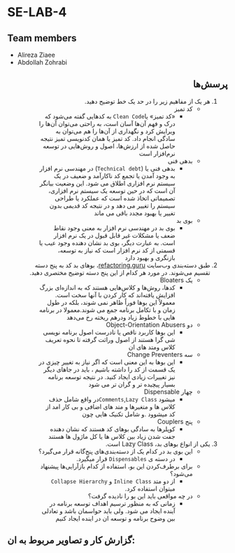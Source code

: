 # SE-LAB-4

## Team members
* Alireza Ziaee
* Abdollah Zohrabi

<div dir='rtl'>

## پرسش‌ها

1. هر یک از مفاهیم زیر را در حد یک خط توضیح دهید.
    - کد تمیز
        - «کد تمیز» یا`Clean Code` به کدهایی گفته می‌شود که درک و فهم آن‌ها آسان است، به راحتی می‌توان آن‌ها را ویرایش کرد و نگهداری از آن‌ها را هم می‌توان به سادگی انجام داد. کد تمیز یا همان کدنویسی تمیز نتیجه حاصل شده از ارزش‌ها، اصول و روش‌هایی در توسعه نرم‌افزار است 
    - بدهی فنی
        - بدهی فنی یا (`Technical debt`) در مهندسی نرم افزار به وجود آمدن یا تجمع کد ناکارآمد و ضعیف در یک سیستم نرم افزاری اطلاق می شود. این وضعیت بیانگر آن است که در حین توسعه یک سیستم نرم افزاری، تصمیماتی اتخاذ شده است که عملکرد یا طراحی سیستم را تغییر می دهد و در نتیجه کد قدیمی بدون تغییر یا بهبود مجدد باقی می ماند
    - بوی بد
        - بوی بد در مهندسی نرم افزار به معنی وجود نقاط ضعف یا مشکلات غیر قابل قبول در یک نرم افزار است. به عبارت دیگر، بوی بد نشان دهنده وجود عیب یا قسمتی از کد نرم افزار است که نیاز به توسعه، بازنگری و بهبود دارد
2. طبق دسته‌بندی وب‌سایت [refactoring.guru](https://refactoring.guru/refactoring/smells)، بوهای بد کد به پنج دسته تقسیم می‌شوند. در مورد هر کدام از این پنج دسته توضیح مختصری دهید.
    - یک Bloaters
        - کدها، روش‌ها و کلاس‌هایی هستند که به اندازه‌ای بزرگ افزایش یافته‌اند که کار کردن با آنها سخت است. معمولاً این بوها فوراً ظاهر نمی شوند، بلکه در طول زمان و با تکامل برنامه جمع می شوند.معمولا در برنامه هایی با خطوط زیاد ودرهم ریخته رخ می‌دهد
    - دو Object-Orientation Abusers
        - این بوها کاربرد ناقص یا نادرست اصول برنامه نویسی شی گرا هستند از اصول وراثت گرفته تا  نحوه تعریف کلاس ومتد های ان
    - سه Change Preventers
        - این بوها به این معنی است که اگر نیاز به تغییر چیزی در یک قسمت از کد را داشته باشیم ، باید در جاهای دیگر نیز تغییرات زیادی ایجاد کنید. در نتیجه توسعه برنامه بسیار پیچیده تر و گران تر می شود
    - چهار Dispensable
        - میشود `Comments`,`Lazy Class`در واقع شامل حذف کلاس ها و متغیرها و متد های اضافی و بی کار امد از کد میشوود .و شامل تکنیک هایی چون
    - پنج Couplers
        - کوپلرها به سادگی بوهای کد هستند که نشان دهنده جفت شدن زیاد بین کلاس ها یا کل ماژول ها هستند
4. یکی از انواع بوهای بد، Lazy Class است.
    - این بوی بد در کدام یک از دسته‌بندی‌های پنج‌گانه قرار می‌گیرد؟
        - در دسته ی `Dispensables` قرار میگیرد.
    - برای برطرف‌کردن این بو، استفاده از کدام بازآرایی‌ها پیشنهاد می‌شود؟
        - از دو متد `Inline Class` و  `Collapse Hierarchy` میتوان استفاده کرد.
    - در چه مواقعی باید این بو را نادیده گرفت؟
        - زمانی که به منظور ترسیم اهداف توسعه برنامه در آینده ایجاد می شود. ولی باید حواسمان باشد و تعادلی بین وضوح برنامه و توسعه ان در اینده ایجاد کنیم
</div>

## گزارش کار و تصاویر مربوط به ان:



